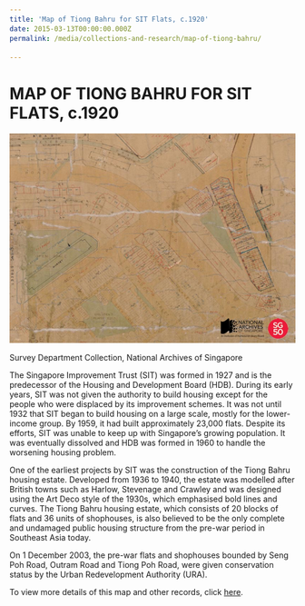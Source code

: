 ```yaml
---
title: 'Map of Tiong Bahru for SIT Flats, c.1920'
date: 2015-03-13T00:00:00.000Z
permalink: /media/collections-and-research/map-of-tiong-bahru/

---
```



<iframe id="pxcelframe" src="//t.sharethis.com/a/t_.htm?ver=0.345.16984&amp;cid=c010#rnd=1577952185863&amp;cid=c010&amp;dmn=www.nas.gov.sg&amp;tt=t.dhj&amp;dhjLcy=65&amp;lbl=pxcel&amp;flbl=pxcel&amp;ll=d&amp;ver=0.345.16984&amp;ell=d&amp;cck=__stid&amp;pn=%2Fblogs%2Farchivistpick%2Fmap-of-tiong-bahru%2F&amp;qs=na&amp;rdn=www.nas.gov.sg&amp;rpn=%2Fblogs%2Farchivistpick%2F2015%2F03%2F&amp;rqs=na&amp;cc=SG&amp;cont=AS&amp;ipaddr=" style="display: none;"></iframe>

# MAP OF TIONG BAHRU FOR SIT FLATS, c.1920

![Survey Department Collection, National Archives of Singapore](/images/blogs/2015-03-13-l.jpg)

Survey Department Collection, National Archives of Singapore

The Singapore Improvement Trust (SIT) was formed in 1927 and is the predecessor of the Housing and Development Board (HDB). During its early years, SIT was not given the authority to build housing except for the people who were displaced by its improvement schemes. It was not until 1932 that SIT began to build housing on a large scale, mostly for the lower-income group. By 1959, it had built approximately 23,000 flats. Despite its efforts, SIT was unable to keep up with Singapore’s growing population. It was eventually dissolved and HDB was formed in 1960 to handle the worsening housing problem.

One of the earliest projects by SIT was the construction of the Tiong Bahru housing estate. Developed from 1936 to 1940, the estate was modelled after British towns such as Harlow, Stevenage and Crawley and was designed using the Art Deco style of the 1930s, which emphasised bold lines and curves. The Tiong Bahru housing estate, which consists of 20 blocks of flats and 36 units of shophouses, is also believed to be the only complete and undamaged public housing structure from the pre-war period in Southeast Asia today.

On 1 December 2003, the pre-war flats and shophouses bounded by Seng Poh Road, Outram Road and Tiong Poh Road, were given conservation status by the Urban Redevelopment Authority (URA).

To view more details of this map and other records, click [here](http://www.nas.gov.sg/archivesonline/maps_building_plans/record-details/dd7fddbe-115c-11e3-83d5-0050568939ad).